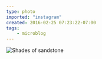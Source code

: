 ```yaml
---
type: photo
imported: "instagram"
created: 2016-02-25 07:23:22-07:00
tags:
    - microblog
---
```

![Shades of sandstone](/media/images/photos/2016/02/a284d8050d84024d44030e38c0a2cfe3.jpg)

